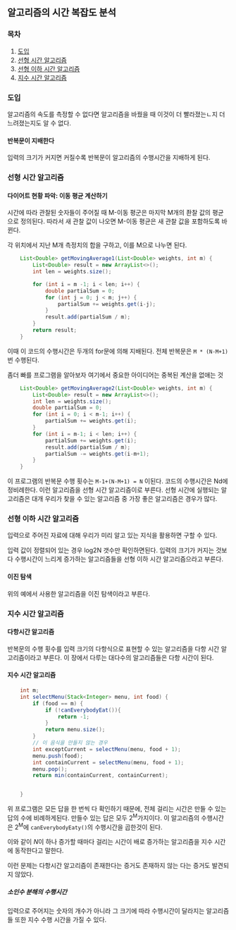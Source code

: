 ## 알고리즘의 시간 복잡도 분석

### 목차

1. [도입](#도입)
2. [선형 시간 알고리즘](#선형-시간-알고리즘)
3. [선형 이하 시간 알고리즘](#선형-이하-시간-알고리즘)
4. [지수 시간 알고리즘](#지수-시간-알고리즘)

### 도입

알고리즘의 속도를 측정할 수 없다면 알고리즘을 바꿨을 때 이것이 더 빨라졌는ㄴ지 더 느려졌는지도 알 수 없다.

#### 반복문이 지배한다

입력의 크기가 커지면 커질수록 반복문이 알고리즘의 수행시간을 지배하게 된다.

### 선형 시간 알고리즘

#### 다이어트 현황 파악: 이동 평균 계산하기

시간에 따라 관찰된 숫자들이 주어질 때 M-이동 평군은 마지막 M개의 좐찰 값의 평균으로 정의된다. 따라서 새 관찰 값이 나오면 M-이동 평균은 새 관찰 값을 포함하도록 바뀐다.

각 위치에서 지난 M개 측정치의 합을 구하고, 이를 M으로 나누면 된다.

```java
    List<Double> getMovingAverage1(List<Double> weights, int m) {
        List<Double> result = new ArrayList<>();
        int len = weights.size();

        for (int i = m -1; i < len; i++) {
            double partialSum = 0;
            for (int j = 0; j < m; j++) {
                partialSum += weights.get(i-j);
            }
            result.add(partialSum / m);
        }
        return result;
    }
```

이때 이 코드의 수행시간은 두개의 for문에 의해 지배된다. 전체 반복문은 `M * (N-M+1)` 번 수행된다.

좀더 빠를 프로그램을 알아보자 여기에서 중요한 아이디어는 중복된 계산을 없애는 것

```java
    List<Double> getMovingAverage2(List<Double> weights, int m) {
        List<Double> result = new ArrayList<>();
        int len = weights.size();
        double partialSum = 0;
        for (int i = 0; i < m-1; i++) {
            partialSum += weights.get(i);
        }
        for (int i = m-1; i < len; i++) {
            partialSum += weights.get(i);
            result.add(partialSum / m);
            partialSum -= weights.get(i-m+1);
        }
    }
```

이 프로그램의 반복문 수행 횟수는 `M-1+(N-M+1) = N` 이된다. 코드의 수행시간은 Nd에 정비례한다. 이런 알고리즘을 선형 시간 알고리즘이로 부른다. 선형 시간에 실행되는 알고리즘은 대개 우리가 찾을 수 있는 알고리즘 중 가장 좋은 알고리즘은 경우가 많다.

### 선형 이하 시간 알고리즘

입력으로 주어진 자료에 대해 우리가 미리 알고 있는 지식을 활용하면 구할 수 있다.

입력 값이 정렬되어 있는 경우 log2N 갯수만 확인하면된다. 입력의 크기가 커지는 것보다 수행시간이 느리게 증가하는 알고리즘들을 선형 이하 시간 알고리즘으라고 부른다.

#### 이진 탐색

위의 예에서 사용한 알고리즘을 이진 탐색이라고 부른다.

### 지수 시간 알고리즘

#### 다항시간 알고리즘

반복문의 수행 횟수를 입력 크기의 다항식으로 표현할 수 있는 알고리즘을 다항 시간 알고리즘이라고 부른다. 이 장에서 다루는 대다수의 알고리즘들은 다항 시간이 된다.

#### 지수 시간 알고리즘

```java
    int m;
    int selectMenu(Stack<Integer> menu, int food) {
        if (food == m) {
            if (!canEverybodyEat()){
                return -1;
            }
            return menu.size();
        }
        // 이 음식을 만들지 않는 경우
        int exceptCurrent = selectMenu(menu, food + 1);
        menu.push(food);
        int containCurrent = selectMenu(menu, food + 1);
        menu.pop();
        return min(containCurrent, containCurrent);


    }
```

위 프로그램은 모든 답을 한 번씩 다 확인하기 때문에, 전체 걸리는 시간은 만들 수 있는 답의 수에 비례하게된다. 만들수 있는 답은 모두 2<sup>M</sup>가지이다. 이 알고리즘의 수행시간은  2<sup>M</sup>에 `canEverybodyEaty()`의 수행시간을 곱한것이 된다.

이와 같이 *N*이 하나 증가할 때마다 걸리는 시간이 배로 증가하는 알고리즘을 지수 시간에 동작한다고 말한다.

이런 문제는 다항시간 알고리즘이 존재한다는 증거도 존재하지 않는 다는 증거도 발견되지 않았다.

##### 소인수 분해의 수행시간

입력으로 주어지는 숫자의 개수가 아니라 그 크기에 따라 수행시간이 달라지는 알고리즘들 또한 지수 수행 시간을 가질 수 있다.

```

```

